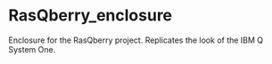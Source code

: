 # RasQberry_enclosure
Enclosure for the RasQberry project. Replicates the look of the IBM Q System One.
